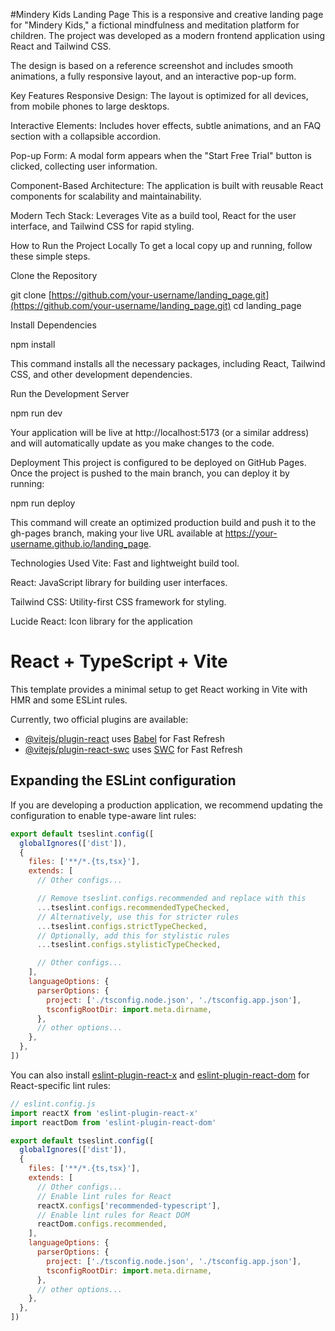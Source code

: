 #Mindery Kids Landing Page
This is a responsive and creative landing page for "Mindery Kids," a fictional mindfulness and meditation platform for children. The project was developed as a modern frontend application using React and Tailwind CSS.

The design is based on a reference screenshot and includes smooth animations, a fully responsive layout, and an interactive pop-up form.

Key Features
Responsive Design: The layout is optimized for all devices, from mobile phones to large desktops.

Interactive Elements: Includes hover effects, subtle animations, and an FAQ section with a collapsible accordion.

Pop-up Form: A modal form appears when the "Start Free Trial" button is clicked, collecting user information.

Component-Based Architecture: The application is built with reusable React components for scalability and maintainability.

Modern Tech Stack: Leverages Vite as a build tool, React for the user interface, and Tailwind CSS for rapid styling.

How to Run the Project Locally
To get a local copy up and running, follow these simple steps.

Clone the Repository

git clone [https://github.com/your-username/landing_page.git](https://github.com/your-username/landing_page.git)
cd landing_page

Install Dependencies

npm install

This command installs all the necessary packages, including React, Tailwind CSS, and other development dependencies.

Run the Development Server

npm run dev

Your application will be live at http://localhost:5173 (or a similar address) and will automatically update as you make changes to the code.

Deployment
This project is configured to be deployed on GitHub Pages. Once the project is pushed to the main branch, you can deploy it by running:

npm run deploy

This command will create an optimized production build and push it to the gh-pages branch, making your live URL available at https://your-username.github.io/landing_page.

Technologies Used
Vite: Fast and lightweight build tool.

React: JavaScript library for building user interfaces.

Tailwind CSS: Utility-first CSS framework for styling.

Lucide React: Icon library for the application


# React + TypeScript + Vite

This template provides a minimal setup to get React working in Vite with HMR and some ESLint rules.

Currently, two official plugins are available:

- [@vitejs/plugin-react](https://github.com/vitejs/vite-plugin-react/blob/main/packages/plugin-react) uses [Babel](https://babeljs.io/) for Fast Refresh
- [@vitejs/plugin-react-swc](https://github.com/vitejs/vite-plugin-react/blob/main/packages/plugin-react-swc) uses [SWC](https://swc.rs/) for Fast Refresh

## Expanding the ESLint configuration

If you are developing a production application, we recommend updating the configuration to enable type-aware lint rules:

```js
export default tseslint.config([
  globalIgnores(['dist']),
  {
    files: ['**/*.{ts,tsx}'],
    extends: [
      // Other configs...

      // Remove tseslint.configs.recommended and replace with this
      ...tseslint.configs.recommendedTypeChecked,
      // Alternatively, use this for stricter rules
      ...tseslint.configs.strictTypeChecked,
      // Optionally, add this for stylistic rules
      ...tseslint.configs.stylisticTypeChecked,

      // Other configs...
    ],
    languageOptions: {
      parserOptions: {
        project: ['./tsconfig.node.json', './tsconfig.app.json'],
        tsconfigRootDir: import.meta.dirname,
      },
      // other options...
    },
  },
])
```

You can also install [eslint-plugin-react-x](https://github.com/Rel1cx/eslint-react/tree/main/packages/plugins/eslint-plugin-react-x) and [eslint-plugin-react-dom](https://github.com/Rel1cx/eslint-react/tree/main/packages/plugins/eslint-plugin-react-dom) for React-specific lint rules:

```js
// eslint.config.js
import reactX from 'eslint-plugin-react-x'
import reactDom from 'eslint-plugin-react-dom'

export default tseslint.config([
  globalIgnores(['dist']),
  {
    files: ['**/*.{ts,tsx}'],
    extends: [
      // Other configs...
      // Enable lint rules for React
      reactX.configs['recommended-typescript'],
      // Enable lint rules for React DOM
      reactDom.configs.recommended,
    ],
    languageOptions: {
      parserOptions: {
        project: ['./tsconfig.node.json', './tsconfig.app.json'],
        tsconfigRootDir: import.meta.dirname,
      },
      // other options...
    },
  },
])
```
